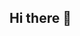 ## Hi there 👋

<!--
**WinstonSinii/WinstonSinii** is a ✨ _special_ ✨ repository because its `README.md` (this file) appears on your GitHub profile.
- 🌱 I am currently a 2nd year student
- 📫 How to reach me: Telegram - @hotdoggr, 
-->

